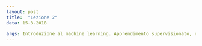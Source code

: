 ```yaml
---
layout: post
title:  "Lezione 2"
data: 15-3-2018

args: Introduzione al machine learning. Apprendimento supervisionato, non supervisionato, con rinforzo. Introduzione al problema della regressione.
---
```


